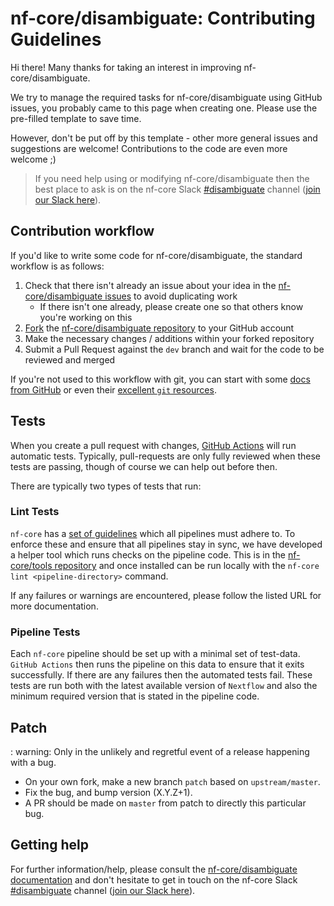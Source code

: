 # nf-core/disambiguate: Contributing Guidelines

Hi there!
Many thanks for taking an interest in improving nf-core/disambiguate.

We try to manage the required tasks for nf-core/disambiguate using GitHub issues, you probably came to this page when creating one.
Please use the pre-filled template to save time.

However, don't be put off by this template - other more general issues and suggestions are welcome!
Contributions to the code are even more welcome ;)

> If you need help using or modifying nf-core/disambiguate then the best place to ask is on the nf-core Slack [#disambiguate](https://nfcore.slack.com/channels/disambiguate) channel ([join our Slack here](https://nf-co.re/join/slack)).

## Contribution workflow

If you'd like to write some code for nf-core/disambiguate, the standard workflow is as follows:

1. Check that there isn't already an issue about your idea in the [nf-core/disambiguate issues](https://github.com/nf-core/disambiguate/issues) to avoid duplicating work
    * If there isn't one already, please create one so that others know you're working on this
2. [Fork](https://help.github.com/en/github/getting-started-with-github/fork-a-repo) the [nf-core/disambiguate repository](https://github.com/nf-core/disambiguate) to your GitHub account
3. Make the necessary changes / additions within your forked repository
4. Submit a Pull Request against the `dev` branch and wait for the code to be reviewed and merged

If you're not used to this workflow with git, you can start with some [docs from GitHub](https://help.github.com/en/github/collaborating-with-issues-and-pull-requests) or even their [excellent `git` resources](https://try.github.io/).

## Tests

When you create a pull request with changes, [GitHub Actions](https://github.com/features/actions) will run automatic tests.
Typically, pull-requests are only fully reviewed when these tests are passing, though of course we can help out before then.

There are typically two types of tests that run:

### Lint Tests

`nf-core` has a [set of guidelines](https://nf-co.re/developers/guidelines) which all pipelines must adhere to.
To enforce these and ensure that all pipelines stay in sync, we have developed a helper tool which runs checks on the pipeline code. This is in the [nf-core/tools repository](https://github.com/nf-core/tools) and once installed can be run locally with the `nf-core lint <pipeline-directory>` command.

If any failures or warnings are encountered, please follow the listed URL for more documentation.

### Pipeline Tests

Each `nf-core` pipeline should be set up with a minimal set of test-data.
`GitHub Actions` then runs the pipeline on this data to ensure that it exits successfully.
If there are any failures then the automated tests fail.
These tests are run both with the latest available version of `Nextflow` and also the minimum required version that is stated in the pipeline code.

## Patch

: warning: Only in the unlikely and regretful event of a release happening with a bug.

* On your own fork, make a new branch `patch` based on `upstream/master`.
* Fix the bug, and bump version (X.Y.Z+1).
* A PR should be made on `master` from patch to directly this particular bug.

## Getting help

For further information/help, please consult the [nf-core/disambiguate documentation](https://nf-co.re/nf-core/disambiguate/docs) and don't hesitate to get in touch on the nf-core Slack [#disambiguate](https://nfcore.slack.com/channels/disambiguate) channel ([join our Slack here](https://nf-co.re/join/slack)).
